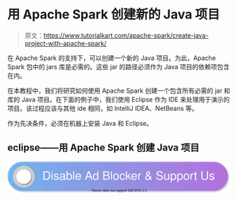 # 用 Apache Spark 创建新的 Java 项目

> 原文：<https://www.tutorialkart.com/apache-spark/create-java-project-with-apache-spark/>

在 Apache Spark 的支持下，可以创建一个新的 Java 项目。为此，Apache Spark 包中的 jars 库是必需的。这些 jar 的路径必须作为 Java 项目的依赖项包含在内。

在本教程中，我们将研究如何使用 Apache Spark 创建一个包含所有必需的 jar 和库的 Java 项目。在下面的例子中，我们使用 Eclipse 作为 IDE 来处理用于演示的项目。该过程应该与其他 ide 相同，如 IntelliJ IDEA、NetBeans 等。

作为先决条件，必须在机器上安装 Java 和 Eclipse。

## eclipse——用 Apache Spark 创建 Java 项目

[![](img/925da31b32d6bc3827932f6c8afb11bb.png)](https://www.tutorialkart.com/)